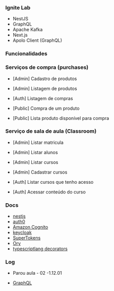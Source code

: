 ### Ignite Lab

- NestJS
- GraphQL
- Apache Kafka
- Next.js
- Apolo Client (GraphQL)

### Funcionalidades

### Serviços de compra (purchases)

- [Admin] Cadastro de produtos
- [Admin] Listagem de produtos

- [Auth] Listagem de compras

- [Public] Compra de um produto
- [Public] Lista produto disponível para compra

### Serviço de sala de aula (Classroom)

- [Admin] Listar matricula
- [Admin] Listar alunos
- [Admin] Listar cursos
- [Admin] Cadastrar cursos

- [Auth] Listar cursos que tenho acesso
- [Auth] Acessar conteúdo do curso

### Docs

- [nestjs](https://docs.nestjs.com/)
- [auth0](https://auth0.com/)
- [Amazon Cognito](https://aws.amazon.com/pt/cognito/)
- [keycloak](https://www.keycloak.org/)
- [SuperTokens](https://supertokens.com/)
- [Ory](https://www.ory.sh/)
- [typescriptlang decorators](https://www.typescriptlang.org/docs/handbook/decorators.html)

### Log

- Parou aula - 02 -1.12.01

- [GraphQL](https://www.howtographql.com/)
